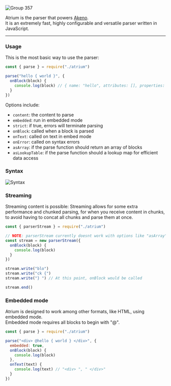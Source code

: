 ![Group 357](https://github.com/user-attachments/assets/f6377875-ba97-4a1b-80aa-2ce5ff0374ae)

Atrium is the parser that powers [Akeno](https://github.com/the-lstv/Akeno).<br>
It is an extremely fast, highly configurable and versatile parser written in JavaScript.

---

### Usage
This is the most basic way to use the parser:
```js
const { parse } = require("./atrium")

parse("hello { world }", {
  onBlock(block) {
    console.log(block) // { name: "hello", attributes: [], properties: { world: [ true ] } }
  }
})
```
Options include:
- `content`: the content to parse
- `embedded`: run in embedded mode
- `strict`: if true, errors will terminate parsing
- `onBlock`: called when a block is parsed
- `onText`: called on text in embed mode
- `onError`: called on syntax errors
- `asArray`: if the parse function should return an array of blocks
- `asLookupTable`: if the parse function should a lookup map for efficient data access

### Syntax
![Syntax](https://cdn.extragon.cloud/file/ef25afa3bf73cc5aa2f3f4ca2327ba15.png)


### Streaming
Streaming content is possible:
Streaming allows for some extra performance and chunked parsing, for when you receive content in chunks, to avoid having to concat all chunks and parse them at once.
```js
const { parserStream } = require("./atrium")

// NOTE: parserStream currently doesnt work with options like "asArray".
const stream = new parserStream({
  onBlock(block) {
    console.log(block)
  }
})

stream.write("blo")
stream.write("ck {")
stream.write("} ") // At this point, onBlock would be called

stream.end()
```
### Embedded mode
Atrium is designed to work among other formats, like HTML, using embedded mode.<br>
Embedded mode requires all blocks to begin with "@".
```js
const { parse } = require("./atrium")

parse("<div> @hello { world } </div>", {
  embedded: true,
  onBlock(block) {
    console.log(block)
  },
  onText(text) {
    console.log(text) // "<div> ", " </div>"
  }
})
```
